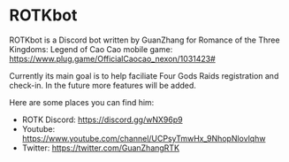 # ROTKbot

ROTKbot is a Discord bot written by GuanZhang for Romance of the Three Kingdoms: Legend of Cao Cao mobile game: https://www.plug.game/OfficialCaocao_nexon/1031423#

Currently its main goal is to help faciliate Four Gods Raids registration and check-in. In the future more features will be added.

Here are some places you can find him:
 * ROTK Discord: https://discord.gg/wNX96p9
 * Youtube: https://www.youtube.com/channel/UCPsyTmwHx_9NhopNlovlqhw
 * Twitter: https://twitter.com/GuanZhangRTK
